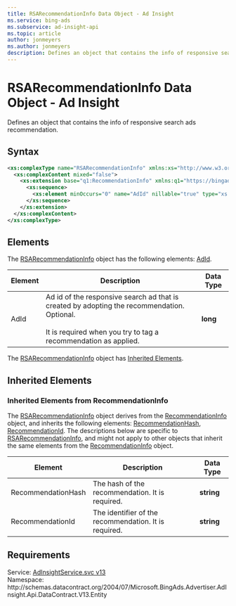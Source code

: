 ```yaml
---
title: RSARecommendationInfo Data Object - Ad Insight
ms.service: bing-ads
ms.subservice: ad-insight-api
ms.topic: article
author: jonmeyers
ms.author: jonmeyers
description: Defines an object that contains the info of responsive search ads recommendation.
---
```

# RSARecommendationInfo Data Object - Ad Insight
Defines an object that contains the info of responsive search ads recommendation.  

## Syntax
```xml
<xs:complexType name="RSARecommendationInfo" xmlns:xs="http://www.w3.org/2001/XMLSchema">
  <xs:complexContent mixed="false">
    <xs:extension base="q1:RecommendationInfo" xmlns:q1="https://bingads.microsoft.com/AdInsight/v13">
      <xs:sequence>
        <xs:element minOccurs="0" name="AdId" nillable="true" type="xs:long" />
      </xs:sequence>
    </xs:extension>
  </xs:complexContent>
</xs:complexType>
```

## <a name="elements"></a>Elements

The [RSARecommendationInfo](rsarecommendationinfo.md) object has the following elements: [AdId](#adid).

|Element|Description|Data Type|
|-----------|---------------|-------------|
|<a name="adid"></a>AdId|Ad id of the responsive search ad that is created by adopting the recommendation. Optional.<br/><br/>It is required when you try to tag a recommendation as applied.  |**long**|

The [RSARecommendationInfo](rsarecommendationinfo.md) object has [Inherited Elements](#inheritedelements).

## <a name="inheritedelements"></a>Inherited Elements

### <a name="inheritedelementsrecommendationinfo"></a>Inherited Elements from RecommendationInfo
The [RSARecommendationInfo](rsarecommendationinfo.md) object derives from the [RecommendationInfo](recommendationinfo.md) object, and inherits the following elements: [RecommendationHash](#recommendationhash), [RecommendationId](#recommendationid). The descriptions below are specific to [RSARecommendationInfo](rsarecommendationinfo.md), and might not apply to other objects that inherit the same elements from the [RecommendationInfo](recommendationinfo.md) object.  

|Element|Description|Data Type|
|-----------|---------------|-------------|
|<a name="recommendationhash"></a>RecommendationHash|The hash of the recommendation. It is required. |**string**|
|<a name="recommendationid"></a>RecommendationId|The identifier of the recommendation. It is required. |**string**|

## Requirements
Service: [AdInsightService.svc v13](https://adinsight.api.bingads.microsoft.com/Api/Advertiser/AdInsight/v13/AdInsightService.svc)  
Namespace: http\://schemas.datacontract.org/2004/07/Microsoft.BingAds.Advertiser.AdInsight.Api.DataContract.V13.Entity  

